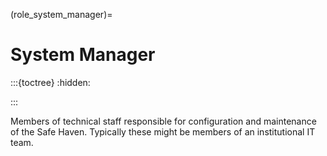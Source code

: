 (role_system_manager)=

# System Manager

:::{toctree}
:hidden:

:::

Members of technical staff responsible for configuration and maintenance of the Safe Haven.
Typically these might be members of an institutional IT team.
